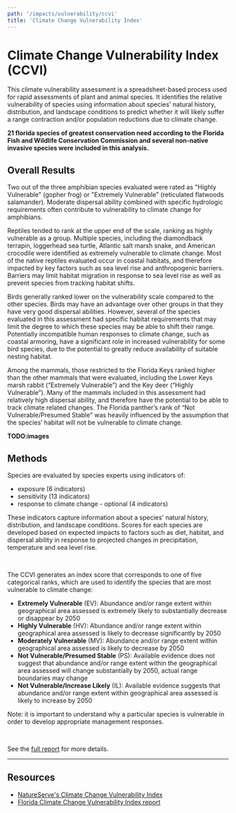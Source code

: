 ```yaml
---
path: '/impacts/vulnerability/ccvi'
title: 'Climate Change Vulnerability Index'
---
```


# Climate Change Vulnerability Index (CCVI)

This climate vulnerability assessment is a spreadsheet-based process used for rapid assessments of plant and animal species. It identifies the relative vulnerability of species using information about species' natural history, distribution, and landscape conditions to predict whether it will likely suffer a range contraction and/or population reductions due to climate change.

**21 florida species of greatest conservation need according to the Florida Fish and Wildlife Conservation Commission and several non-native invasive species were included in this analysis.**

## Overall Results

Two out of the three amphibian species evaluated were rated as "Highly Vulnerable" (gopher frog) or "Extremely Vulnerable" (reticulated flatwoods salamander). Moderate dispersal ability combined with specific hydrologic requirements often contribute to vulnerability to climate change for amphibians.

Reptiles tended to rank at the upper end of the scale, ranking as highly vulnerable as a group. Multiple species, including the diamondback terrapin, loggerhead sea turtle, Atlantic salt marsh snake, and American crocodile were identified as extremely vulnerable to climate change. Most of the native reptiles evaluated occur in coastal habitats, and therefore impacted by key factors such as sea level rise and anthropogenic barriers. Barriers may limit habitat migration in response to sea level rise as well as prevent species from tracking habitat shifts.

Birds generally ranked lower on the vulnerability scale compared to the other species. Birds may have an advantage over other groups in that they have very good dispersal abilities. However, several of the species evaluated in this assessment had specific habitat requirements that may limit the degree to which these species may be able to shift their range. Potentially incompatible human responses to climate change, such as coastal armoring, have a significant role in increased vulnerability for some bird species, due to the potential to greatly reduce availability of suitable nesting habitat.

Among the mammals, those restricted to the Florida Keys ranked higher than the other mammals that were evaluated, including the Lower Keys marsh rabbit (“Extremely Vulnerable”) and the Key deer (“Highly Vulnerable”). Many of the mammals included in this assessment had relatively high dispersal ability, and therefore have the potential to be able to track climate related changes. The Florida panther’s rank of “Not Vulnerable/Presumed Stable” was heavily influenced by the assumption that the species’ habitat will not be vulnerable to climate change.

**TODO:images**

## Methods

Species are evaluated by species experts using indicators of:

- exposure (6 indicators)
- sensitivity (13 indicators)
- response to climate change - optional (4 indicators)

These indicators capture information about a species' natural history, distribution, and landscape conditions. Scores for each species are developed based on expected impacts to factors such as diet, habitat, and dispersal ability in response to projected changes in precipitation, temperature and sea level rise.

<br/>

The CCVI generates an index score that corresponds to one of five categorical ranks, which are used to identify the species that are most vulnerable to climate change:

- **Extremely Vulnerable** (EV): Abundance and/or range extent within geographical area assessed is extremely likely to substantially decrease or disappear by 2050
- **Highly Vulnerable** (HV): Abundance and/or range extent within geographical area assessed is likely to decrease significantly by 2050
- **Moderately Vulnerable** (MV): Abundance and/or range extent within geographical area assessed is likely to decrease by 2050
- **Not Vulnerable/Presumed Stable** (PS): Available evidence does not suggest that abundance and/or range extent within the geographical area assessed will change substantially by 2050, actual range boundaries may change
- **Not Vulnerable/Increase Likely** (IL): Available evidence suggests that abundance and/or range extent within geographical area assessed is likely to increase by 2050

Note: it is important to understand why a particular species is vulnerable in order to develop appropriate management responses.

<br />

See the [full report](http://www.myfwc.com/media/1770251/DOW-FL-VulnerabilityReport.pdf) for more details.

---

## Resources

- [NatureServe's Climate Change Vulnerability Index](/impacts/resources#CCVI)
- [Florida Climate Change Vulnerability Index report](http://www.myfwc.com/media/1770251/DOW-FL-VulnerabilityReport.pdf)
